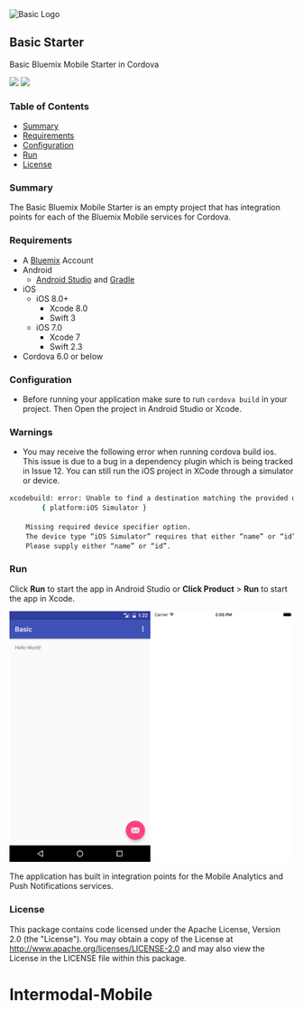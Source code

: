 <img src="https://bluemixassets.eu-gb.mybluemix.net/api/Products/image/logos/basic.svg?key=[starter-basic]&event=readme-image-view" alt="Basic Logo" width="200px"/>

## Basic Starter
Basic Bluemix Mobile Starter in Cordova

[![](https://img.shields.io/badge/bluemix-powered-blue.svg)](https://bluemix.net)
[![](https://img.shields.io/badge/platform-cordova-lightgrey.svg?style=flat)](https://cordova.apache.org/)

### Table of Contents
* [Summary](#summary)
* [Requirements](#requirements)
* [Configuration](#configuration)
* [Run](#run)
* [License](#license)

### Summary

The Basic Bluemix Mobile Starter is an empty project that has integration points for each of the Bluemix Mobile services for Cordova.

### Requirements

* A [Bluemix](http://bluemix.net) Account
* Android
    * [Android Studio](https://developer.android.com/studio/index.html) and [Gradle](https://gradle.org/gradle-download/)
* iOS
    * iOS 8.0+
        * Xcode 8.0
        * Swift 3
    * iOS 7.0
        * Xcode 7
        * Swift 2.3
* Cordova 6.0 or below
        

### Configuration

*  Before running your application make sure to run `cordova build` in your project. Then Open the project in Android Studio or Xcode.

### Warnings

* You may receive the following error when running cordova build ios. This issue is due to a bug in a dependency plugin which is being tracked in Issue 12. You can still run the iOS project in XCode through a simulator or device. 

```Bash
xcodebuild: error: Unable to find a destination matching the provided destination specifier:
        { platform:iOS Simulator }

    Missing required device specifier option.
    The device type “iOS Simulator” requires that either “name” or “id” be specified.
    Please supply either “name” or “id”.
 ```






### Run

Click **Run** to start the app in Android Studio or **Click Product** > **Run** to start the app in Xcode.

<img src="README_Images/basic_android.png" alt="Basic App Screenshot" width="250px"/>
<img src="README_Images/basic_ios.png" alt="Basic App Screenshot" width="250px"/>

The application has built in integration points for the Mobile Analytics and Push Notifications services.

### License
This package contains code licensed under the Apache License, Version 2.0 (the "License"). You may obtain a copy of the License at http://www.apache.org/licenses/LICENSE-2.0 and may also view the License in the LICENSE file within this package.
# Intermodal-Mobile
